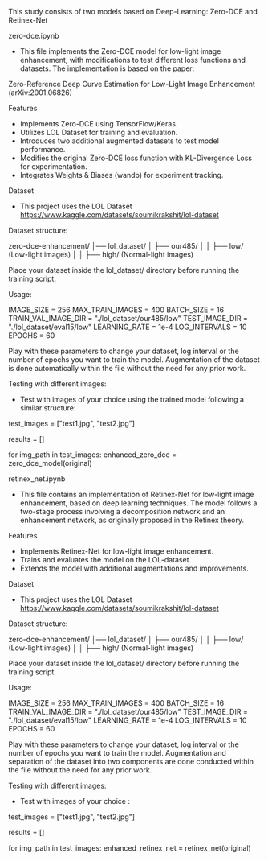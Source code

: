 This study consists of two models based on Deep-Learning: Zero-DCE and Retinex-Net

zero-dce.ipynb

- This file implements the Zero-DCE model for low-light image enhancement, with modifications to test different loss functions and datasets. The implementation is based on the paper:

Zero-Reference Deep Curve Estimation for Low-Light Image Enhancement (arXiv:2001.06826)

Features

- Implements Zero-DCE using TensorFlow/Keras.
- Utilizes LOL Dataset for training and evaluation.
- Introduces two additional augmented datasets to test model performance.
- Modifies the original Zero-DCE loss function with KL-Divergence Loss for experimentation.
- Integrates Weights & Biases (wandb) for experiment tracking.

Dataset

- This project uses the LOL Dataset https://www.kaggle.com/datasets/soumikrakshit/lol-dataset

Dataset structure:

zero-dce-enhancement/
│── lol_dataset/
│   ├── our485/
│   │   ├── low/  (Low-light images)
│   │   ├── high/ (Normal-light images)

Place your dataset inside the lol_dataset/ directory before running the training script.

Usage:

IMAGE_SIZE = 256
MAX_TRAIN_IMAGES = 400
BATCH_SIZE = 16
TRAIN_VAL_IMAGE_DIR = "./lol_dataset/our485/low"
TEST_IMAGE_DIR = "./lol_dataset/eval15/low"
LEARNING_RATE = 1e-4
LOG_INTERVALS = 10
EPOCHS = 60

Play with these parameters to change your dataset, log interval or the number of epochs you want to train the model. Augmentation of the dataset is done automatically within the file without the need for any prior work.

Testing with different images:

- Test with images of your choice using the trained model following a similar structure:

test_images = ["test1.jpg", "test2.jpg"]

results = []

for img_path in test_images:
    enhanced_zero_dce = zero_dce_model(original)

retinex_net.ipynb

- This file contains an implementation of Retinex-Net for low-light image enhancement, based on deep learning techniques. The model follows a two-stage process involving a decomposition network and an enhancement network, as originally proposed in the Retinex theory.

Features

- Implements Retinex-Net for low-light image enhancement.
- Trains and evaluates the model on the LOL-dataset.
- Extends the model with additional augmentations and improvements.

Dataset

- This project uses the LOL Dataset https://www.kaggle.com/datasets/soumikrakshit/lol-dataset

Dataset structure:

zero-dce-enhancement/
│── lol_dataset/
│   ├── our485/
│   │   ├── low/  (Low-light images)
│   │   ├── high/ (Normal-light images)

Place your dataset inside the lol_dataset/ directory before running the training script.

Usage:

IMAGE_SIZE = 256
MAX_TRAIN_IMAGES = 400
BATCH_SIZE = 16
TRAIN_VAL_IMAGE_DIR = "./lol_dataset/our485/low"
TEST_IMAGE_DIR = "./lol_dataset/eval15/low"
LEARNING_RATE = 1e-4
LOG_INTERVALS = 10
EPOCHS = 60

Play with these parameters to change your dataset, log interval or the number of epochs you want to train the model. Augmentation and separation of the dataset into two components are done conducted within the file without the need for any prior work.

Testing with different images:

- Test with images of your choice :

test_images = ["test1.jpg", "test2.jpg"]

results = []

for img_path in test_images:
    enhanced_retinex_net = retinex_net(original)
